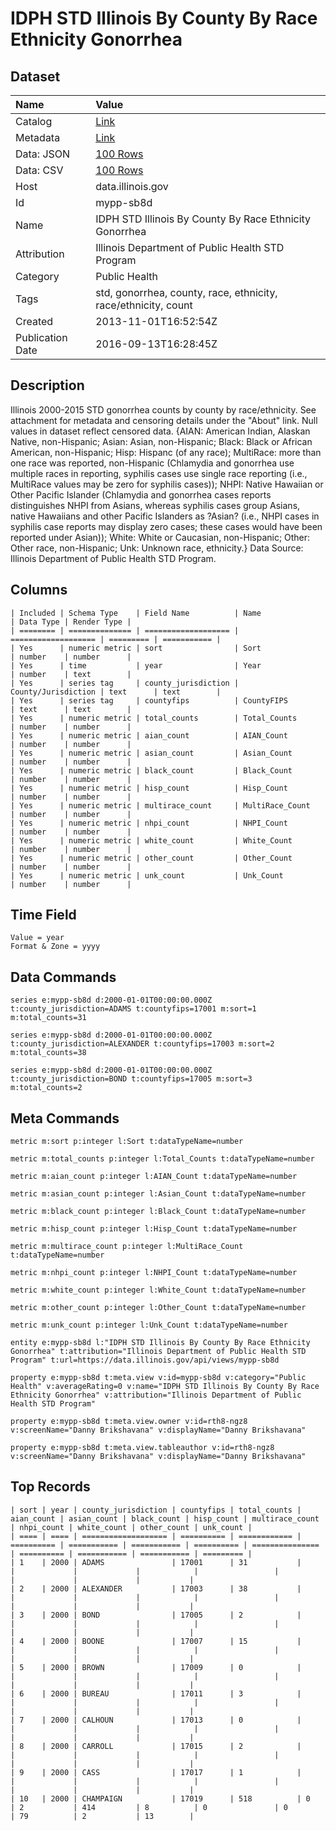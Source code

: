 # IDPH STD Illinois By County By Race Ethnicity Gonorrhea

## Dataset

| Name | Value |
| :--- | :---- |
| Catalog | [Link](https://catalog.data.gov/dataset/idph-std-illinois-by-county-by-race-ethnicity-gonorrhea) |
| Metadata | [Link](https://data.illinois.gov/api/views/mypp-sb8d) |
| Data: JSON | [100 Rows](https://data.illinois.gov/api/views/mypp-sb8d/rows.json?max_rows=100) |
| Data: CSV | [100 Rows](https://data.illinois.gov/api/views/mypp-sb8d/rows.csv?max_rows=100) |
| Host | data.illinois.gov |
| Id | mypp-sb8d |
| Name | IDPH STD Illinois By County By Race Ethnicity Gonorrhea |
| Attribution | Illinois Department of Public Health STD Program |
| Category | Public Health |
| Tags | std, gonorrhea, county, race, ethnicity, race/ethnicity, count |
| Created | 2013-11-01T16:52:54Z |
| Publication Date | 2016-09-13T16:28:45Z |

## Description

Illinois 2000-2015 STD gonorrhea counts by county by race/ethnicity. See attachment for metadata and censoring details under the "About" link.  Null values in dataset reflect censored data.  {AIAN: American Indian, Alaskan Native, non-Hispanic; Asian: Asian, non-Hispanic; Black: Black or African American, non-Hispanic; Hisp: Hispanc (of any race); MultiRace: more than one race was reported, non-Hispanic (Chlamydia and gonorrhea use multiple races in reporting, syphilis cases use single race reporting (i.e., MultiRace values may be zero for syphilis cases)); NHPI: Native Hawaiian or Other Pacific Islander (Chlamydia and gonorrhea cases reports distinguishes NHPI from Asians, whereas syphilis cases group Asians, native Hawaiians and other Pacific Islanders as ?Asian? (i.e., NHPI cases in syphilis case reports may display zero cases; these cases would have been reported under Asian)); White: White or Caucasian, non-Hispanic; Other: Other race, non-Hispanic; Unk: Unknown race, ethnicity.}  Data Source: Illinois Department of Public Health STD Program.

## Columns

```ls
| Included | Schema Type    | Field Name          | Name                | Data Type | Render Type |
| ======== | ============== | =================== | =================== | ========= | =========== |
| Yes      | numeric metric | sort                | Sort                | number    | number      |
| Yes      | time           | year                | Year                | number    | text        |
| Yes      | series tag     | county_jurisdiction | County/Jurisdiction | text      | text        |
| Yes      | series tag     | countyfips          | CountyFIPS          | text      | text        |
| Yes      | numeric metric | total_counts        | Total_Counts        | number    | number      |
| Yes      | numeric metric | aian_count          | AIAN_Count          | number    | number      |
| Yes      | numeric metric | asian_count         | Asian_Count         | number    | number      |
| Yes      | numeric metric | black_count         | Black_Count         | number    | number      |
| Yes      | numeric metric | hisp_count          | Hisp_Count          | number    | number      |
| Yes      | numeric metric | multirace_count     | MultiRace_Count     | number    | number      |
| Yes      | numeric metric | nhpi_count          | NHPI_Count          | number    | number      |
| Yes      | numeric metric | white_count         | White_Count         | number    | number      |
| Yes      | numeric metric | other_count         | Other_Count         | number    | number      |
| Yes      | numeric metric | unk_count           | Unk_Count           | number    | number      |
```

## Time Field

```ls
Value = year
Format & Zone = yyyy
```

## Data Commands

```ls
series e:mypp-sb8d d:2000-01-01T00:00:00.000Z t:county_jurisdiction=ADAMS t:countyfips=17001 m:sort=1 m:total_counts=31

series e:mypp-sb8d d:2000-01-01T00:00:00.000Z t:county_jurisdiction=ALEXANDER t:countyfips=17003 m:sort=2 m:total_counts=38

series e:mypp-sb8d d:2000-01-01T00:00:00.000Z t:county_jurisdiction=BOND t:countyfips=17005 m:sort=3 m:total_counts=2
```

## Meta Commands

```ls
metric m:sort p:integer l:Sort t:dataTypeName=number

metric m:total_counts p:integer l:Total_Counts t:dataTypeName=number

metric m:aian_count p:integer l:AIAN_Count t:dataTypeName=number

metric m:asian_count p:integer l:Asian_Count t:dataTypeName=number

metric m:black_count p:integer l:Black_Count t:dataTypeName=number

metric m:hisp_count p:integer l:Hisp_Count t:dataTypeName=number

metric m:multirace_count p:integer l:MultiRace_Count t:dataTypeName=number

metric m:nhpi_count p:integer l:NHPI_Count t:dataTypeName=number

metric m:white_count p:integer l:White_Count t:dataTypeName=number

metric m:other_count p:integer l:Other_Count t:dataTypeName=number

metric m:unk_count p:integer l:Unk_Count t:dataTypeName=number

entity e:mypp-sb8d l:"IDPH STD Illinois By County By Race Ethnicity Gonorrhea" t:attribution="Illinois Department of Public Health STD Program" t:url=https://data.illinois.gov/api/views/mypp-sb8d

property e:mypp-sb8d t:meta.view v:id=mypp-sb8d v:category="Public Health" v:averageRating=0 v:name="IDPH STD Illinois By County By Race Ethnicity Gonorrhea" v:attribution="Illinois Department of Public Health STD Program"

property e:mypp-sb8d t:meta.view.owner v:id=rth8-ngz8 v:screenName="Danny Brikshavana" v:displayName="Danny Brikshavana"

property e:mypp-sb8d t:meta.view.tableauthor v:id=rth8-ngz8 v:screenName="Danny Brikshavana" v:displayName="Danny Brikshavana"
```

## Top Records

```ls
| sort | year | county_jurisdiction | countyfips | total_counts | aian_count | asian_count | black_count | hisp_count | multirace_count | nhpi_count | white_count | other_count | unk_count | 
| ==== | ==== | =================== | ========== | ============ | ========== | =========== | =========== | ========== | =============== | ========== | =========== | =========== | ========= | 
| 1    | 2000 | ADAMS               | 17001      | 31           |            |             |             |            |                 |            |             |             |           | 
| 2    | 2000 | ALEXANDER           | 17003      | 38           |            |             |             |            |                 |            |             |             |           | 
| 3    | 2000 | BOND                | 17005      | 2            |            |             |             |            |                 |            |             |             |           | 
| 4    | 2000 | BOONE               | 17007      | 15           |            |             |             |            |                 |            |             |             |           | 
| 5    | 2000 | BROWN               | 17009      | 0            |            |             |             |            |                 |            |             |             |           | 
| 6    | 2000 | BUREAU              | 17011      | 3            |            |             |             |            |                 |            |             |             |           | 
| 7    | 2000 | CALHOUN             | 17013      | 0            |            |             |             |            |                 |            |             |             |           | 
| 8    | 2000 | CARROLL             | 17015      | 2            |            |             |             |            |                 |            |             |             |           | 
| 9    | 2000 | CASS                | 17017      | 1            |            |             |             |            |                 |            |             |             |           | 
| 10   | 2000 | CHAMPAIGN           | 17019      | 518          | 0          | 2           | 414         | 8          | 0               | 0          | 79          | 2           | 13        | 
```